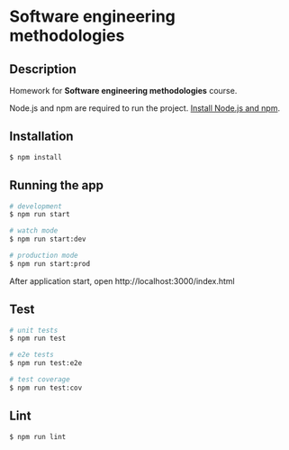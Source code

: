 # Software engineering methodologies

## Description

Homework for **Software engineering methodologies** course.

Node.js and npm are required to run the project. [Install Node.js and npm](https://nodejs.org/en/).

## Installation

```bash
$ npm install
```

## Running the app

```bash
# development
$ npm run start

# watch mode
$ npm run start:dev

# production mode
$ npm run start:prod
```

After application start, open http://localhost:3000/index.html

## Test

```bash
# unit tests
$ npm run test

# e2e tests
$ npm run test:e2e

# test coverage
$ npm run test:cov
```

## Lint

```bash
$ npm run lint
```

